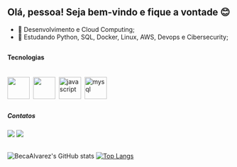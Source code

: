 ## Olá, pessoa! Seja bem-vindo e fique a vontade 😊

- 🔭 Desenvolvimento e Cloud Computing; 
- 🌱 Estudando Python, SQL, Docker, Linux, AWS, Devops e Cibersecurity;

##
 
#### Tecnologias 
<div style="display: inline_block"><br>
    <img align="center"  src="https://cdn.jsdelivr.net/gh/devicons/devicon@latest/icons/amazonwebservices/amazonwebservices-plain-wordmark.svg" width="50px"/>&nbsp;
    <img align="center" src="https://cdn.jsdelivr.net/gh/devicons/devicon@latest/icons/python/python-original.svg" width="50px"/>&nbsp;
    <img align="center" alt="javascript" src="https://cdn.jsdelivr.net/gh/devicons/devicon/icons/javascript/javascript-plain.svg" width="50px"/>&nbsp;
    <img align="center" alt="mysql" src="https://cdn.jsdelivr.net/gh/devicons/devicon/icons/mysql/mysql-plain-wordmark.svg" width="50px"/>&nbsp;
</div>                          

##
  
<h5>Contatos </h5>
<div>
  <a href="mailto:rebecaalvarez.ti@gmail.com" target="_blank"><img src="https://img.shields.io/badge/Gmail-D14836?style=for-the-badge&logo=gmail&logoColor=white" target="_blank"/></a>
  <a href="https://www.linkedin.com/in/rebecaalvarez-tech/" target="_blank"><img src="https://img.shields.io/badge/LinkedIn-0077B5?style=for-the-badge&logo=linkedin&logoColor=white" target="_blank"/></a>
</div>

<br>

![BecaAlvarez's GitHub stats](https://github-readme-stats.vercel.app/api?username=BecaAlvarez&show_icons=true&theme=great-gatsby&count_private=true)&nbsp;[![Top Langs](https://github-readme-stats.vercel.app/api/top-langs/?username=BecaAlvarez&langs_count=8&layout=compact&theme=great-gatsby)](https://github.com/BecaAlvarez/github-readme-stats)



